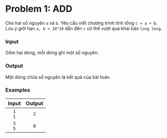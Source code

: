# Problem 1: ADD

Cho hai số nguyên `a` và `b`. Yêu cầu viết chương trình tính tổng `c = a + b`.
Lưu ý giới hạn `a, b < 10^19` dẫn đến `c` có thể vượt quá khai báo `long long`.
### Input
Gồm hai dòng, mỗi dòng ghi một số nguyên.
### Output
Một dòng chứa số nguyên là kết quả của bài toán.
### Examples
| Input | Output |
| :---: | :---: | 
| `1` </br> `1` | `2` | 
| `3` </br> `5` | `8` | 